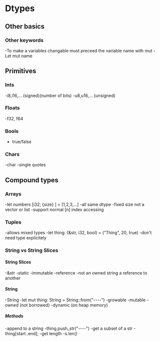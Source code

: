 # Dtypes

## Other basics

### Other keywords
-To make a variables changable must preceed the variable name with mut 
    - Let mut name

## Primitives

### Ints 
-i8,i16,... (signed)(number of bits)
-u8,u16,... (unsigned)


### Floats 
-f32, f64


### Bools
- true/false


### Chars 
-char 
-single quotes


## Compound types

### Arrays
-let numbers [i32; {size} ] = [1,2,3,...]
-all same dtype
-fixed size not a vector or list 
-support normal [n] index accessing
### Tuples
-allows mixed types 
-let thing: (&str, i32, bool) = ("Thing", 20, true)
    -don't need type explicitely

### String vs String Slices

#### String Slices
-&str
-static
-immutable
-reference 
-not an owned string a reference to another


#### String
-String
-let mut thing: String = String::from("----")
-growable
-mutable
-owned (not borrowed)
-dynamic (on heap memory)

##### Methods
-append to a string
    -thing.push_str("----")
-get a subset of a str
    -thing[start..end];
-get length
    -s.len()

